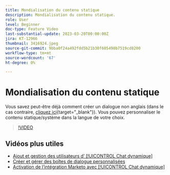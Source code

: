 ```yaml
---
title: Mondialisation du contenu statique
description: Mondialisation du contenu statique.
role: User
level: Beginner
doc-type: Feature Video
last-substantial-update: 2023-03-20T00:00:00Z
jira: KT-12966
thumbnail: 3416924.jpeg
source-git-commit: 9bba0f24a492fdd5b21b30f605498b7519cd8200
workflow-type: tm+mt
source-wordcount: '67'
ht-degree: 0%

---
```



# Mondialisation du contenu statique

Vous savez peut-être déjà comment créer un dialogue non anglais (dans le cas contraire, [cliquez ici](https://nation.marketo.com/t5/dynamic-chat-discussion/design-non-english-language-conversations-in-dynamic-chat/m-p/324317#M39){target="_blank"}). Vous pouvez personnaliser le contenu statique/système dans la langue de votre choix.

>[!VIDEO](https://video.tv.adobe.com/v/3416924/?quality=12&learn=on)

## Vidéos plus utiles

* [Ajout et gestion des utilisateurs d’ [!UICONTROL Chat dynamique] ](user-management.md)
* [Créer et gérer des boîtes de dialogue personnalisées](dialogue-management.md)
* [Activation de l’intégration Marketo avec [!UICONTROL Chat dynamique] ](marketo-integration.md)
